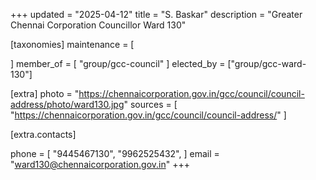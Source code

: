 +++
updated = "2025-04-12"
title = "S. Baskar"
description = "Greater Chennai Corporation Councillor Ward 130"

[taxonomies]
maintenance = [

]
member_of = [
    "group/gcc-council"
]
elected_by = ["group/gcc-ward-130"]

[extra]
photo = "https://chennaicorporation.gov.in/gcc/council/council-address/photo/ward130.jpg"
sources = [
    "https://chennaicorporation.gov.in/gcc/council/council-address/"
]

[extra.contacts]

phone = [
    "9445467130",
    "9962525432",
    ]
email = "ward130@chennaicorporation.gov.in"
+++